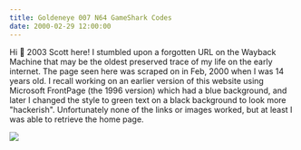 ```yaml
---
title: Goldeneye 007 N64 GameShark Codes
date: 2000-02-29 12:00:00
---
```


Hi 👋 2003 Scott here! I stumbled upon a forgotten URL on the Wayback Machine that may be the oldest preserved trace of my life on the early internet. The page seen here was scraped on in Feb, 2000 when I was 14 years old. I recall working on an earlier version of this website using Microsoft FrontPage (the 1996 version) which had a blue background, and later I changed the style to green text on a black background to look more "hackerish". Unfortunately none of the links or images worked, but at least I was able to retrieve the home page.

<a href="https://swharden.com/static/2023/12/07/2000-02-29.png">
<img src="https://swharden.com/static/2023/12/07/2000-02-29.png" class="border border-dark shadow">
</a>
